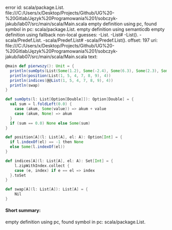 error id: scala/package.List.
file:///C:/Users/x/Desktop/Projects/Github/UG%20-%20Gitlab/Język%20Programowania%201/sobczyk-jakub/lab07/src/main/scala/Main.scala
empty definition using pc, found symbol in pc: scala/package.List.
empty definition using semanticdb
empty definition using fallback
non-local guesses:
	 -List.
	 -List#
	 -List().
	 -scala/Predef.List.
	 -scala/Predef.List#
	 -scala/Predef.List().
offset: 197
uri: file:///C:/Users/x/Desktop/Projects/Github/UG%20-%20Gitlab/Język%20Programowania%201/sobczyk-jakub/lab07/src/main/scala/Main.scala
text:
```scala
@main def pierwszy(): Unit = {
  println(sumOpts(List(Some(1.2), Some(-2.4), Some(6.3), Some(2.3), Some(9.0), Some(1.8), None)))
  println(position(List(1, 5, 4, 7, 8, 9), 4))
  println(indices(@@List(1, 5, 4, 7, 8, 9), 4))
  println(swap)
}

def sumOpts(l: List[Option[Double]]): Option[Double] = {
  val sum = l.foldLeft(0.0) {
    case (akum, Some(value)) => akum + value
    case (akum, None) => akum
  }
  if (sum == 0.0) None else Some(sum)
}

def position[A](l: List[A], el: A): Option[Int] = {
  if l.indexOf(el) == -1 then None
  else Some(l.indexOf(el)) 
}

def indices[A](l: List[A], el: A): Set[Int] = {
    l.zipWithIndex.collect {
    case (e, index) if e == el => index
  }.toSet
}

def swap[A](l: List[A]): List[A] = {
    Nil
}
```


#### Short summary: 

empty definition using pc, found symbol in pc: scala/package.List.